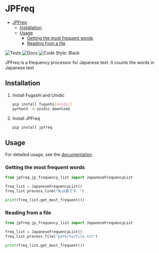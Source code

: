 # JPFreq

<!-- TOC -->
* [JPFreq](#jpfreq)
  * [Installation](#installation)
  * [Usage](#usage)
    * [Getting the most frequent words](#getting-the-most-frequent-words)
    * [Reading from a file](#reading-from-a-file)
<!-- TOC -->

![Tests](https://github.com/Marley-Mulvin-Broome/JapaneseFrequencyProcessor/actions/workflows/test.yaml/badge.svg)
![Docs](https://github.com/Marley-Mulvin-Broome/JapaneseFrequencyProcessor/actions/workflows/docs.yaml/badge.svg)
![Code Style: Black](https://camo.githubusercontent.com/d91ed7ac7abbd5a6102cbe988dd8e9ac21bde0a73d97be7603b891ad08ce3479/68747470733a2f2f696d672e736869656c64732e696f2f62616467652f636f64652532307374796c652d626c61636b2d3030303030302e737667)

JPFreq is a frequency processor for Japanese text. It counts the words in Japanese text

## Installation

1. Install Fugashi and Unidic
    ```bash
   pip install fugashi[unidic]
   python3 -m unidic download
    ```
2. Install JPFreq
    ```bash
    pip install jpfreq
    ```

## Usage

For detailed usage, see the [documentation](https://marley-mulvin-broome.github.io/JapaneseFrequencyProcessor).

### Getting the most frequent words

```python
from jpfreq.jp_frequency_list import JapaneseFrequencyList

freq_list = JapaneseFrequencyList()
freq_list.process_line("私は猫です。")

print(freq_list.get_most_frequent())
```

### Reading from a file

```python
from jpfreq.jp_frequency_list import JapaneseFrequencyList

freq_list = JapaneseFrequencyList()
freq_list.process_file("path/to/file.txt")

print(freq_list.get_most_frequent())
```
